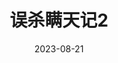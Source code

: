 ---
layout: page
title: 误杀瞒天记2
description: >
category: 剧集
img: assets/img/movie/2023/wu_sha_man_tian_ji_2.webp
star: 5
date: 2023-08-21
---